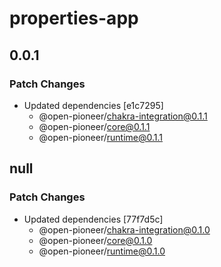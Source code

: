 # properties-app

## 0.0.1

### Patch Changes

-   Updated dependencies [e1c7295]
    -   @open-pioneer/chakra-integration@0.1.1
    -   @open-pioneer/core@0.1.1
    -   @open-pioneer/runtime@0.1.1

## null

### Patch Changes

-   Updated dependencies [77f7d5c]
    -   @open-pioneer/chakra-integration@0.1.0
    -   @open-pioneer/core@0.1.0
    -   @open-pioneer/runtime@0.1.0
